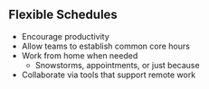##  Flexible Schedules

* Encourage productivity
* Allow teams to establish common core hours
* Work from home when needed
  * Snowstorms, appointments, or just because
* Collaborate via tools that support remote work
